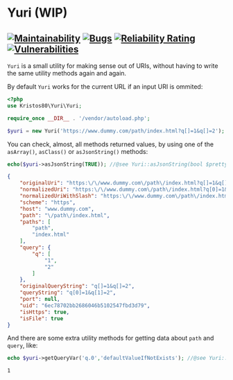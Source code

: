 # Yuri (WIP)
[![Maintainability](https://api.codeclimate.com/v1/badges/b2128d5ffa59e0d5265a/maintainability)](https://codeclimate.com/github/kristos80/yuri/maintainability)
[![Bugs](https://sonarcloud.io/api/project_badges/measure?project=kristos80_yuri&metric=bugs)](https://sonarcloud.io/dashboard?id=kristos80_yuri)
[![Reliability Rating](https://sonarcloud.io/api/project_badges/measure?project=kristos80_yuri&metric=reliability_rating)](https://sonarcloud.io/dashboard?id=kristos80_yuri)
[![Vulnerabilities](https://sonarcloud.io/api/project_badges/measure?project=kristos80_yuri&metric=vulnerabilities)](https://sonarcloud.io/dashboard?id=kristos80_yuri)
--
`Yuri` is a small utility for making sense out of URIs, without having to write the same utility methods again and again.

By default `Yuri` works for the current URL if an input URI is ommited:
```PHP
<?php
use Kristos80\Yuri\Yuri;

require_once __DIR__ . '/vendor/autoload.php';

$yuri = new Yuri('https://www.dummy.com/path/index.html?q[]=1&q[]=2');
```
You can check, almost, all methods returned values, by using one of the `asArray()`, `asClass()` or `asJsonString()` methods:

```PHP
echo($yuri->asJsonString(TRUE)); //@see Yuri::asJsonString(bool $prettyPrint = FALSE)
```
```JSON
{
    "originalUri": "https:\/\/www.dummy.com\/path\/index.html?q[]=1&q[]=2",
    "normalizedUri": "https:\/\/www.dummy.com\/path\/index.html?q[0]=1&q[1]=2",
    "normalizedUriWithSlash": "https:\/\/www.dummy.com\/path\/index.html?q[0]=1&q[1]=2",
    "scheme": "https",
    "host": "www.dummy.com",
    "path": "\/path\/index.html",
    "paths": [
        "path",
        "index.html"
    ],
    "query": {
        "q": [
            "1",
            "2"
        ]
    },
    "originalQueryString": "q[]=1&q[]=2",
    "queryString": "q[0]=1&q[1]=2",
    "port": null,
    "uid": "6ec78702bb2686046b5102547fbd3d79",
    "isHttps": true,
    "isFile": true
}
```
And there are some extra utility methods for getting data about `path` and `query`, like:
```PHP
echo $yuri->getQueryVar('q.0','defaultValueIfNotExists'); //@see Yuri::getQueryVar(string $varNotation, $defaultValue = NULL)
```
```
1
```
